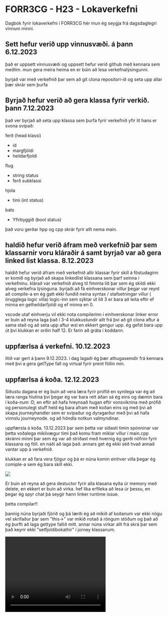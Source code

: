 # FORR3CG - H23 - Lokaverkefni
<p>Dagbók fyrir lokaverkefni í FORR3CG hér mun ég seygja frá dagsdaglegri vinnuni minni.</p>

## Sett hefur verið upp vinnusvæði. á þann 6.12.2023

<p>það er uppsett vinnusvæði og uppsett hefur verið github með kennara sem meðlim.
mun gera meira heima en er búin að lesa verkefnalýsingunni.</p>

<p>byrjað var með verkefnið þar sem að git clona repositori-ið og seta upp allar þær skrár sem þurfa</p>

## Byrjað hefur verið að gera klassa fyrir verkið. þann 7.12.2023

<p>það ver byrjað að seta upp klassa sem þurfa fyrir verkefnið yfir lit hans er svona svipað:</p>

<p>ferð (head klassi) </p>
    <ul>
        <li> id </li>
        <li>margfjöldi </li>
        <li>heildarfjoldi</li>
    </ul>
<p>flug </p> 
    <ul>
        <li>string status</li>
        <li>ferð subklassi</li>
    </ul>
<p>hjola</p>
    <ul>
        <li>timi (int status)</li>
    </ul>

<p>bats</p>
    <ul>
        <li>Yfirbyggið (bool status)</li>
    </ul>

<p>það voru gerðar hpp og cpp skrár fyrir allt nema main.</p>

## haldið hefur verið áfram með verkefnið þar sem klassarnir voru kláraðir á samt byrjað var að gera linked list klassa. 8.12.2023

<p>haldið hefur verið áfram með verkefnið allir klassar fyrir skill á föstudaginn er komið og byrjað að skapa linkedlist klassana sem þarf seinna í verkefninu.
klárað var verkefnið alveg til fimmta lið þar sem ég skildi ekki alveg verkefna lýsinguna. byrjaði að fá einhverskonar villur þegar var reynt að compile-a en ég gatt ekki fundið neina syntax / stafsetningar villur ( örugglega logic villa)
logic-inn sem sýktar út lið 3 er bara að leita eftir ef minna en getheildarfjoldi og ef minna en 0. </p>

<p>vscode utaf einhverju vil ekki nota compilerinn í einhverskonar linker error er buin að reyna laga það í 3-4 klukkustundir allt frá þvi að git clona aftur á sama stað og að seta upp aftur wsl en ekkert gengur upp. 
ég gefst bara upp út þvi klukkan er orðin half 12. Er farin að gráta í koddann. </p>

## uppfærlsa á verkefni. 10.12.2023

<p>litið var gert á þann 9.12.2023. í dag lagaði ég þær athugasemdir frá kennara með þvi a gera getType fall og virtual fyrir prent föllin mín.</p>

## uppfærlsa á koða. 12.12.2023

<p>Siðustu dagana er ég buin að vera læra fyrir prófið en synilega var ég að læra ranga hlutina þvi þegar ég var bara rett áðan sá ég eins og dæmin bara í koða-num :D,
en eftir að hafa hreynsað hugan eftir vonsviknina með prófið og personulegt stuff held ég bara afram með koðan eins og með þvi að skapa journeyhandler sem er svipaður og dyragarður með þvi að hafa vinnslu journeynode.
og að höndla notkun valmyndinar.</p>

<p>uppfærsla á koða. 13.12.2023
þar sem þetta var siðasti timin spónninar var þetta voðalega mikilvægur timi það komu fram miklar villur í main.cpp skránni minni þar sem ég var að striðast með hvernig ég gerði nöfnin fyrir klassana og föll. en náði að laga það.
annars get ég ekki séð hvað annað vantar upp á verkefnið.</p>


<p> klukkan er að fara vera fjögur og þá er núna komin einhver villa þegar ég comiple-a sem ég bara skill ekki.</p>
<img src="https://cdn.discordapp.com/attachments/770413099111022625/1184524284828340294/image.png?ex=658c4934&is=6579d434&hm=b17c67ea168b6652940c651f7f76a5517873e569da72d6d3b37d94e47eb00eaa&"> </img>

<p> Er buin að reyna að gera destuctor fyrir alla klasana eyða úr memory með delete, en ekkert er buin að virka. 
hef líka erfileka að lesa úr þessu, en þegar ég spyr chat þá seygir hann linker runtime issue. </p>

<p>þetta compilar!! </p>

<p> þannig núna byrjaði fjörið og þá lærði ég að mikið af koðanum var ekki nögu vel skrifaður þar sem "this->" var mikið notað á röngum stöðum og það að ég þurfti að laga gettype fallið mitt.
annar núna virkar allt frá skrá þar sem það keyrir ekki "setfjoldibokathir" í jorney klassanum. </p>



<video width="320" height="240" controls>
  <source src="https://youtu.be/S0HHI26EdWg" type="video/mp4">
</video>

